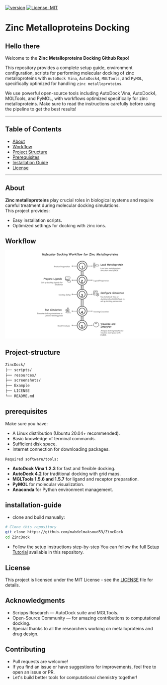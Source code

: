 [![version](https://img.shields.io/badge/version-1.0v-orange)](https://github.com/mabdelmaksoud53/ZincDock)
[![License: MIT](https://img.shields.io/badge/License-MIT-yellow.svg)](https://github.com/mabdelmaksoud53/ZincDock/blob/main/LICENSE)

# **Zinc Metalloproteins Docking**

## Hello there

Welcome to the **Zinc Metalloproteins Docking Github Repo**!

This repository provides a complete setup guide, environment configuration, scripts for performing molecular docking of zinc metalloproteins with `AutoDock Vina`, `AutoDock4`, `MGLTools`, and `PyMOL`, specifically optimized for handling `zinc metalloproteins`.

We use powerful open-source tools including AutoDock Vina, AutoDock4, MGLTools, and PyMOL, with workflows optimized specifically for zinc metalloproteins. Make sure to read the instructions carefully before using the pipeline to get the best results!

---

## Table of Contents

- [About](#about)
- [Workflow](#workflow)
- [Project Structure](#project-structure)
- [Prerequisites](#prerequisites)
- [Installation Guide](#installation-guide)
- [License](#license)

---

## About

**Zinc metalloproteins** play crucial roles in biological systems and require careful treatment during molecular docking simulations.  
This project provides:

- Easy installation scripts.
- Optimized settings for docking with zinc ions.

## Workflow

![workflow](./screenshots/Workflow.png)

## Project-structure

```bash
ZincDock/
├── scripts/                  
├── resources/                
├── screenshots/                 
├── Example                 
├── LICENSE                   
└── README.md                    
```

## prerequisites

Make sure you have:

- A Linux distribution (Ubuntu 20.04+ recommended).
- Basic knowledge of terminal commands.
- Sufficient disk space.
- Internet connection for downloading packages.

`Required software/tools:`

- **AutoDock Vina 1.2.3** for fast and flexible docking.
- **AutoDock 4.2** for traditional docking with grid maps.
- **MGLTools 1.5.6 and 1.5.7** for ligand and receptor preparation.
- **PyMOL** for molecular visualization.
- **Anaconda** for Python environment management.

## installation-guide

- clone and build manually:

```bash
# Clone this repository
git clone https://github.com/mabdelmaksoud53/ZincDock
cd ZincDock
```

- Follow the setup instructions step-by-step
You can follow the full [Setup Tutorial](./workflow/Environmental_setup.md) available in this repository.

## License

This project is licensed under the MIT License - see the [LICENSE](./LICENSE) file for details.

## Acknowledgments

- Scripps Research — AutoDock suite and MGLTools.
- Open-Source Community — for amazing contributions to computational docking.
- Special thanks to all the researchers working on metalloproteins and drug design.

## Contributing

- Pull requests are welcome!
- If you find an issue or have suggestions for improvements, feel free to open an issue or PR.
- Let's build better tools for computational chemistry together!
